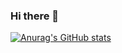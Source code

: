 ### Hi there 👋

[![Anurag's GitHub stats](https://github-readme-stats.vercel.app/api?username=xrenaa&show_icons=true&theme=radical)](https://github.com/anuraghazra/github-readme-stats)

<!--
**xrenaa/xrenaa** is a ✨ _special_ ✨ repository because its `README.md` (this file) appears on your GitHub profile.

Here are some ideas to get you started:

- 🔭 I’m currently working on ...
- 🌱 I’m currently learning ...
- 👯 I’m looking to collaborate on ...
- 🤔 I’m looking for help with ...
- 💬 Ask me about ...
- 📫 How to reach me: ...
- 😄 Pronouns: ...
- ⚡ Fun fact: ...
-->
